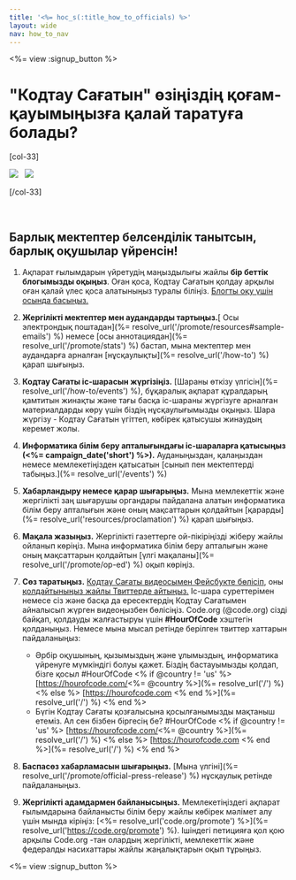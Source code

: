 ```yaml
---
title: '<%= hoc_s(:title_how_to_officials) %>'
layout: wide
nav: how_to_nav
---
```

<%= view :signup_button %>

# "Кодтау Сағатын" өзіңіздің қоғам-қауымыңызға қалай таратуға болады?

[col-33]

![](/images/fit-275/highlight-obama.png)&nbsp;&nbsp;&nbsp;![](/images/fit-246/dan.jpg)

[/col-33]

<p style="clear:both">&nbsp;</p>

## Барлық мектептер белсенділік танытсын, барлық оқушылар үйренсін!

1. Ақпарат ғылымдарын үйретудің маңыздылығы жайлы **бір беттік блогымызды оқыңыз**. Оған қоса, Кодтау Сағатын қолдау арқылы оған қалай үлес қоса алатыныңыз туралы біліңіз. [Блогты оқу үшін осында басыңыз.](/files/hoc-one-pager-public-officials-2016.pdf)

2. **Жергілікті мектептер мен аудандарды тартыңыз.**[ Осы электрондық поштадан](%= resolve_url('/promote/resources#sample-emails') %) немесе [осы аннотациядан](%= resolve_url('/promote/stats') %) бастап, мына мектептер мен аудандарға арналған [нұсқаулықты](%= resolve_url('/how-to') %) қарап шығыңыз.

3. **Кодтау Сағаты іс-шарасын жүргізіңіз.** [Шараны өткізу үлгісін](%= resolve_url('/how-to/events') %), бұқаралық ақпарат құралдарың қамтитын жинақты және тағы басқа іс-шараны жүргізуге арналған материалдарды көру үшін біздің нұсқаулығымызды оқыңыз. Шара жүргізу - Кодтау Сағатын үгіттеп, көбірек қатысушы жинаудың керемет жолы.

4. **Информатика білім беру апталығындағы іс-шараларға қатысыңыз (<%= campaign_date('short') %>).** Ауданыңыздан, қалаңыздан немесе мемлекетіңізден қатысатын [сынып пен мектептерді табыңыз.](%= resolve_url('/events') %)

5. **Хабарландыру немесе қарар шығарыңыз.** Мына мемлекеттік және жергілікті заң шығарушы органдары пайдалана алатын информатика білім беру апталығын және оның мақсаттарын қолдайтын [қарарды](%= resolve_url('resources/proclamation') %) қарап шығыңыз.

6. **Мақала жазыңыз.** Жергілікті газеттерге ой-пікіріңізді жіберу жайлы ойланып көріңіз. Мына информатика білім беру апталығын және оның мақсаттарын қолдайтын [үлгі мақаланы](%= resolve_url('/promote/op-ed') %) оқып көріңіз.

7. **Сөз таратыңыз.** [Кодтау Сағаты видеосымен Фейсбукте бөлісіп](https://www.facebook.com/sharer/sharer.php?u=http%3A%2F%2Fhourofcode.com%2Fus), оны [қолдайтыныңыз жайлы Твиттерде айтыңыз.](https://twitter.com/intent/tweet?url=http%3A%2F%2Fhourofcode.com&text=I%27m%20participating%20in%20this%20year%27s%20%23HourOfCode%2C%20are%20you%3F%20%40codeorg&original_referer=https%3A%2F%2Fwww.google.com%2Furl%3Fq%3Dhttps%253A%252F%252Ftwitter.com%252Fshare%253Fhashtags%253D%2526amp%253Brelated%253Dcodeorg%2526amp%253Btext%253DI%252527m%252Bparticipating%252Bin%252Bthis%252Byear%252527s%252B%252523HourOfCode%25252C%252Bare%252Byou%25253F%252B%252540codeorg%2526amp%253Burl%253Dhttp%25253A%25252F%25252Fhourofcode.com%26sa%3DD%26sntz%3D1%26usg%3DAFQjCNE1GLTUbKZfMlEh9Aj5w0iswz6PYQ&related=codeorg&hashtags=) Іс-шара суреттерімен немесе сіз және басқа да ересектердің Кодтау Сағатымен айналысып жүрген видеоңызбен бөлісіңіз. Code.org (@code.org) сізді байқап, қолдауды жалғастыруы үшін **#HourOfCode** хэштегін қолданыңыз. Немесе мына мысал ретінде берілген твиттер хаттарын пайдаланыңыз:
    
    - Әрбір оқушының, қызымыздың және ұлымыздың, информатика үйренуге мүмкіндігі болуы қажет. Біздің бастауымызды қолдап, бізге қосыл #HourOfCode <% if @country != 'us' %> [https://hourofcode.com/<%= @country %>](%= resolve_url('/') %) <% else %> [https://hourofcode.com <% end %>](%= resolve_url('/') %) <% end %>
    - Бүгін Кодтау Сағаты қозғалысына қосылғанымызды мақтаныш етеміз. Ал сен бізбен біргесің бе? #HourOfCode <% if @country != 'us' %> [https://hourofcode.com/<%= @country %>](%= resolve_url('/') %) <% else %> [https://hourofcode.com <% end %>](%= resolve_url('/') %) <% end %>   
          
        

8. **Баспасөз хабарламасын шығарыңыз.** [Мына үлгіні](%= resolve_url('/promote/official-press-release') %) нұсқаулық ретінде пайдаланыңыз.

9. **Жергілікті адамдармен байланысыңыз.** Мемлекетіңіздегі ақпарат ғылымдарына байланысты білім беру жайлы көбірек мәлімет алу үшін мында кіріңіз: [<%= resolve_url('code.org/promote') %>](%= resolve_url('https://code.org/promote') %). Ішіндегі петицияға қол қою арқылы Code.org -тан олардың жергілікті, мемлекеттік және федералды насихаттары жайлы жаңалықтарын оқып тұрыңыз.

<%= view :signup_button %>